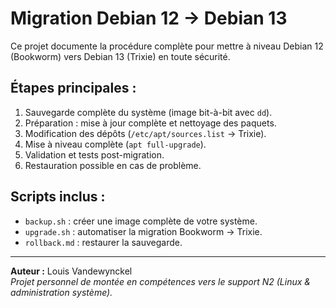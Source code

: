 # Migration Debian 12 → Debian 13

Ce projet documente la procédure complète pour mettre à niveau Debian 12 (Bookworm) vers Debian 13 (Trixie) en toute sécurité.

## Étapes principales :
1. Sauvegarde complète du système (image bit-à-bit avec `dd`).
2. Préparation : mise à jour complète et nettoyage des paquets.
3. Modification des dépôts (`/etc/apt/sources.list` → Trixie).
4. Mise à niveau complète (`apt full-upgrade`).
5. Validation et tests post-migration.
6. Restauration possible en cas de problème.

## Scripts inclus :
- `backup.sh` : créer une image complète de votre système.
- `upgrade.sh` : automatiser la migration Bookworm → Trixie.
- `rollback.md` : restaurer la sauvegarde.

---
**Auteur :** Louis Vandewynckel  
*Projet personnel de montée en compétences vers le support N2 (Linux & administration système).*
